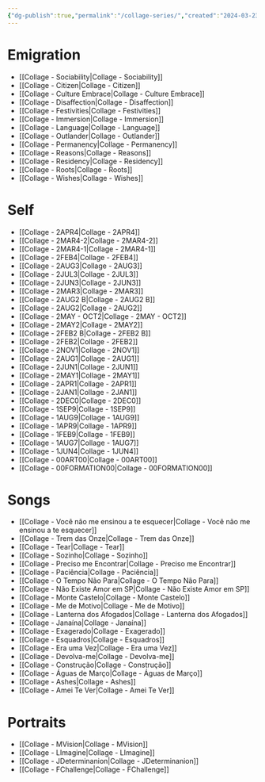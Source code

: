 ```yaml
---
{"dg-publish":true,"permalink":"/collage-series/","created":"2024-03-23T18:07:50.000-04:00","updated":"2024-04-15T12:03:30.640-04:00"}
---
```



# Emigration

- [[Collage -  Sociability\|Collage -  Sociability]]
- [[Collage - Citizen\|Collage - Citizen]]
- [[Collage - Culture Embrace\|Collage - Culture Embrace]]
- [[Collage - Disaffection\|Collage - Disaffection]]
- [[Collage - Festivities\|Collage - Festivities]]
- [[Collage - Immersion\|Collage - Immersion]]
- [[Collage - Language\|Collage - Language]]
- [[Collage - Outlander\|Collage - Outlander]]
- [[Collage - Permanency\|Collage - Permanency]]
- [[Collage - Reasons\|Collage - Reasons]]
- [[Collage - Residency\|Collage - Residency]]
- [[Collage - Roots\|Collage - Roots]]
- [[Collage - Wishes\|Collage - Wishes]]

# Self

- [[Collage - 2APR4\|Collage - 2APR4]]
- [[Collage - 2MAR4-2\|Collage - 2MAR4-2]]
- [[Collage - 2MAR4-1\|Collage - 2MAR4-1]]
- [[Collage - 2FEB4\|Collage - 2FEB4]]
- [[Collage - 2AUG3\|Collage - 2AUG3]]
- [[Collage - 2JUL3\|Collage - 2JUL3]]
- [[Collage - 2JUN3\|Collage - 2JUN3]]
- [[Collage - 2MAR3\|Collage - 2MAR3]]
- [[Collage - 2AUG2 B\|Collage - 2AUG2 B]]
- [[Collage - 2AUG2\|Collage - 2AUG2]]
- [[Collage - 2MAY - OCT2\|Collage - 2MAY - OCT2]]
- [[Collage - 2MAY2\|Collage - 2MAY2]]
- [[Collage - 2FEB2 B\|Collage - 2FEB2 B]]
- [[Collage - 2FEB2\|Collage - 2FEB2]]
- [[Collage - 2NOV1\|Collage - 2NOV1]]
- [[Collage - 2AUG1\|Collage - 2AUG1]]
- [[Collage - 2JUN1\|Collage - 2JUN1]]
- [[Collage - 2MAY1\|Collage - 2MAY1]]
- [[Collage - 2APR1\|Collage - 2APR1]]
- [[Collage - 2JAN1\|Collage - 2JAN1]]
- [[Collage - 2DEC0\|Collage - 2DEC0]]
- [[Collage - 1SEP9\|Collage - 1SEP9]]
- [[Collage - 1AUG9\|Collage - 1AUG9]]
- [[Collage - 1APR9\|Collage - 1APR9]]
- [[Collage - 1FEB9\|Collage - 1FEB9]]
- [[Collage - 1AUG7\|Collage - 1AUG7]]
- [[Collage - 1JUN4\|Collage - 1JUN4]]
- [[Collage - 00ART00\|Collage - 00ART00]]
- [[Collage - 00FORMATION00\|Collage - 00FORMATION00]]

# Songs

- [[Collage - Você não me ensinou a te esquecer\|Collage - Você não me ensinou a te esquecer]]
- [[Collage - Trem das Onze\|Collage - Trem das Onze]]
- [[Collage - Tear\|Collage - Tear]]
- [[Collage - Sozinho\|Collage - Sozinho]]
- [[Collage - Preciso me Encontrar\|Collage - Preciso me Encontrar]]
- [[Collage - Paciência\|Collage - Paciência]]
- [[Collage - O Tempo Não Para\|Collage - O Tempo Não Para]]
- [[Collage - Não Existe Amor em SP\|Collage - Não Existe Amor em SP]]
- [[Collage - Monte Castelo\|Collage - Monte Castelo]]
- [[Collage - Me de Motivo\|Collage - Me de Motivo]]
- [[Collage - Lanterna dos Afogados\|Collage - Lanterna dos Afogados]]
- [[Collage - Janaína\|Collage - Janaína]]
- [[Collage - Exagerado\|Collage - Exagerado]]
- [[Collage - Esquadros\|Collage - Esquadros]]
- [[Collage - Era uma Vez\|Collage - Era uma Vez]]
- [[Collage - Devolva-me\|Collage - Devolva-me]]
- [[Collage - Construção\|Collage - Construção]]
- [[Collage - Águas de Março\|Collage - Águas de Março]]
- [[Collage - Ashes\|Collage - Ashes]]
- [[Collage - Amei Te Ver\|Collage - Amei Te Ver]]

# Portraits

- [[Collage - MVision\|Collage - MVision]]
- [[Collage - LImagine\|Collage - LImagine]]
- [[Collage - JDeterminanion\|Collage - JDeterminanion]]
- [[Collage - FChallenge\|Collage - FChallenge]]
